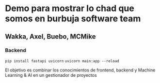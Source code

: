 # Demo para mostrar lo chad que somos en burbuja software team

## Wakka, Axel, Buebo, MCMike

### Backend

``` pip install fastapi uvicorn ```
``` uvicorn main:app --reload ```

El objetivo es combinar los conocimientos de frontend, backend y Machine Learning & AI en un gestionador de proyectos
